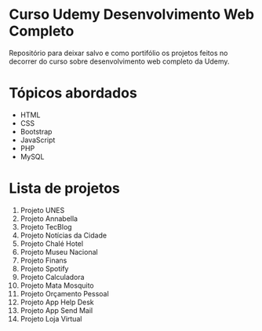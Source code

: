# Curso Udemy Desenvolvimento Web Completo

Repositório para deixar salvo e como portifólio os projetos feitos no decorrer do curso sobre desenvolvimento web completo da Udemy.

# Tópicos abordados

  - HTML
  - CSS
  - Bootstrap
  - JavaScript
  - PHP
  - MySQL

# Lista de projetos


1. Projeto UNES
2. Projeto Annabella
3. Projeto TecBlog
4. Projeto Notícias da Cidade
5. Projeto Chalé Hotel
6. Projeto Museu Nacional
7. Projeto Finans
8. Projeto Spotify
9. Projeto Calculadora
10. Projeto Mata Mosquito
11. Projeto Orçamento Pessoal
12. Projeto App Help Desk
13. Projeto App Send Mail
14. Projeto Loja Virtual